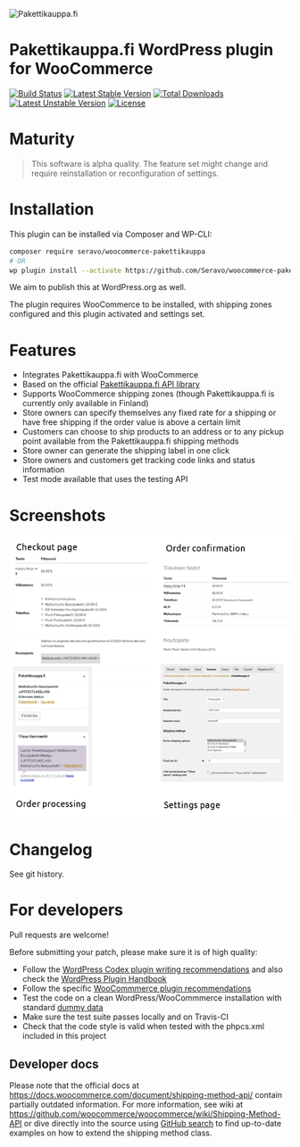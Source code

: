 ![Pakettikauppa.fi](https://www.pakettikauppa.fi/load/pakettikauppa-logo.png)

# Pakettikauppa.fi WordPress plugin for WooCommerce

[![Build Status](https://travis-ci.org/Seravo/woocommerce-pakettikauppa.svg?branch=master)](https://travis-ci.org/Seravo/woocommerce-pakettikauppa) [![Latest Stable Version](https://poser.pugx.org/seravo/woocommerce-pakettikauppa/v/stable)](https://packagist.org/packages/seravo/woocommerce-pakettikauppa) [![Total Downloads](https://poser.pugx.org/seravo/woocommerce-pakettikauppa/downloads)](https://packagist.org/packages/seravo/woocommerce-pakettikauppa) [![Latest Unstable Version](https://poser.pugx.org/seravo/woocommerce-pakettikauppa/v/unstable)](https://packagist.org/packages/seravo/woocommerce-pakettikauppa) [![License](https://poser.pugx.org/seravo/woocommerce-pakettikauppa/license)](https://packagist.org/packages/seravo/woocommerce-pakettikauppa)

# Maturity

> This software is alpha quality. The feature set might change and require reinstallation or reconfiguration of settings.

# Installation

This plugin can be installed via Composer and WP-CLI:

```sh
composer require seravo/woocommerce-pakettikauppa
# OR
wp plugin install --activate https://github.com/Seravo/woocommerce-pakettikauppa/archive/master.zip
```

We aim to publish this at WordPress.org as well.

The plugin requires WooCommerce to be installed, with shipping zones configured and this plugin activated and settings set.

# Features

* Integrates Pakettikauppa.fi with WooCommerce
* Based on the official [Pakettikauppa.fi API library](https://github.com/Pakettikauppa/api-library)
* Supports WooCommerce shipping zones (though Pakettikauppa.fi is currently only available in Finland)
* Store owners can specify themselves any fixed rate for a shipping or have free shipping if the order value is above a certain limit
* Customers can choose to ship products to an address or to any pickup point available from the Pakettikauppa.fi shipping methods
* Store owner can generate the shipping label in one click
* Store owners and customers get tracking code links and status information
* Test mode available that uses the testing API

# Screenshots

![Screenshots](screenshot.png)

# Changelog

See git history.

# For developers

Pull requests are welcome!

Before submitting your patch, please make sure it is of high quality:

* Follow the [WordPress Codex plugin writing recommendations](https://codex.wordpress.org/Writing_a_Plugin) and also check the [WordPress Plugin Handbook](https://developer.wordpress.org/plugins/)
* Follow the specific [WooCommmerce plugin recommendations](https://docs.woocommerce.com/document/create-a-plugin/)
* Test the code on a clean WordPress/WooCommmerce installation with standard [dummy data](https://docs.woocommerce.com/document/importing-woocommerce-dummy-data/)
* Make sure the test suite passes locally and on Travis-CI
* Check that the code style is valid when tested with the phpcs.xml included in this project

## Developer docs

Please note that the official docs at https://docs.woocommerce.com/document/shipping-method-api/ contain partially outdated information. For more information, see wiki at https://github.com/woocommerce/woocommerce/wiki/Shipping-Method-API or dive directly into the source using [GitHub search](https://github.com/woocommerce/woocommerce/search?utf8=%E2%9C%93&q=extends+WC_Shipping_Method&type=) to find up-to-date examples on how to extend the shipping method class.
